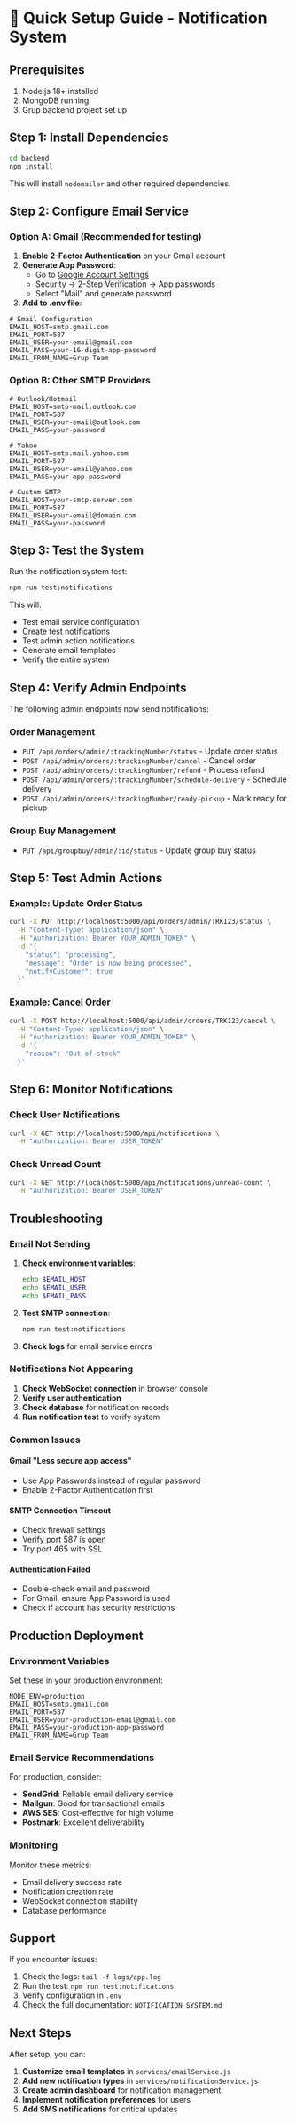 # 🚀 Quick Setup Guide - Notification System

## Prerequisites

1. Node.js 18+ installed
2. MongoDB running
3. Grup backend project set up

## Step 1: Install Dependencies

```bash
cd backend
npm install
```

This will install `nodemailer` and other required dependencies.

## Step 2: Configure Email Service

### Option A: Gmail (Recommended for testing)

1. **Enable 2-Factor Authentication** on your Gmail account
2. **Generate App Password**:
   - Go to [Google Account Settings](https://myaccount.google.com/)
   - Security → 2-Step Verification → App passwords
   - Select "Mail" and generate password
3. **Add to .env file**:

```env
# Email Configuration
EMAIL_HOST=smtp.gmail.com
EMAIL_PORT=587
EMAIL_USER=your-email@gmail.com
EMAIL_PASS=your-16-digit-app-password
EMAIL_FROM_NAME=Grup Team
```

### Option B: Other SMTP Providers

```env
# Outlook/Hotmail
EMAIL_HOST=smtp-mail.outlook.com
EMAIL_PORT=587
EMAIL_USER=your-email@outlook.com
EMAIL_PASS=your-password

# Yahoo
EMAIL_HOST=smtp.mail.yahoo.com
EMAIL_PORT=587
EMAIL_USER=your-email@yahoo.com
EMAIL_PASS=your-app-password

# Custom SMTP
EMAIL_HOST=your-smtp-server.com
EMAIL_PORT=587
EMAIL_USER=your-email@domain.com
EMAIL_PASS=your-password
```

## Step 3: Test the System

Run the notification system test:

```bash
npm run test:notifications
```

This will:
- Test email service configuration
- Create test notifications
- Test admin action notifications
- Generate email templates
- Verify the entire system

## Step 4: Verify Admin Endpoints

The following admin endpoints now send notifications:

### Order Management
- `PUT /api/orders/admin/:trackingNumber/status` - Update order status
- `POST /api/admin/orders/:trackingNumber/cancel` - Cancel order
- `POST /api/admin/orders/:trackingNumber/refund` - Process refund
- `POST /api/admin/orders/:trackingNumber/schedule-delivery` - Schedule delivery
- `POST /api/admin/orders/:trackingNumber/ready-pickup` - Mark ready for pickup

### Group Buy Management
- `PUT /api/groupbuy/admin/:id/status` - Update group buy status

## Step 5: Test Admin Actions

### Example: Update Order Status

```bash
curl -X PUT http://localhost:5000/api/orders/admin/TRK123/status \
  -H "Content-Type: application/json" \
  -H "Authorization: Bearer YOUR_ADMIN_TOKEN" \
  -d '{
    "status": "processing",
    "message": "Order is now being processed",
    "notifyCustomer": true
  }'
```

### Example: Cancel Order

```bash
curl -X POST http://localhost:5000/api/admin/orders/TRK123/cancel \
  -H "Content-Type: application/json" \
  -H "Authorization: Bearer YOUR_ADMIN_TOKEN" \
  -d '{
    "reason": "Out of stock"
  }'
```

## Step 6: Monitor Notifications

### Check User Notifications

```bash
curl -X GET http://localhost:5000/api/notifications \
  -H "Authorization: Bearer USER_TOKEN"
```

### Check Unread Count

```bash
curl -X GET http://localhost:5000/api/notifications/unread-count \
  -H "Authorization: Bearer USER_TOKEN"
```

## Troubleshooting

### Email Not Sending

1. **Check environment variables**:
   ```bash
   echo $EMAIL_HOST
   echo $EMAIL_USER
   echo $EMAIL_PASS
   ```

2. **Test SMTP connection**:
   ```bash
   npm run test:notifications
   ```

3. **Check logs** for email service errors

### Notifications Not Appearing

1. **Check WebSocket connection** in browser console
2. **Verify user authentication**
3. **Check database** for notification records
4. **Run notification test** to verify system

### Common Issues

#### Gmail "Less secure app access"
- Use App Passwords instead of regular password
- Enable 2-Factor Authentication first

#### SMTP Connection Timeout
- Check firewall settings
- Verify port 587 is open
- Try port 465 with SSL

#### Authentication Failed
- Double-check email and password
- For Gmail, ensure App Password is used
- Check if account has security restrictions

## Production Deployment

### Environment Variables

Set these in your production environment:

```env
NODE_ENV=production
EMAIL_HOST=smtp.gmail.com
EMAIL_PORT=587
EMAIL_USER=your-production-email@gmail.com
EMAIL_PASS=your-production-app-password
EMAIL_FROM_NAME=Grup Team
```

### Email Service Recommendations

For production, consider:
- **SendGrid**: Reliable email delivery service
- **Mailgun**: Good for transactional emails
- **AWS SES**: Cost-effective for high volume
- **Postmark**: Excellent deliverability

### Monitoring

Monitor these metrics:
- Email delivery success rate
- Notification creation rate
- WebSocket connection stability
- Database performance

## Support

If you encounter issues:

1. Check the logs: `tail -f logs/app.log`
2. Run the test: `npm run test:notifications`
3. Verify configuration in `.env`
4. Check the full documentation: `NOTIFICATION_SYSTEM.md`

## Next Steps

After setup, you can:

1. **Customize email templates** in `services/emailService.js`
2. **Add new notification types** in `services/notificationService.js`
3. **Create admin dashboard** for notification management
4. **Implement notification preferences** for users
5. **Add SMS notifications** for critical updates

